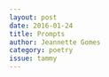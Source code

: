 ```yaml
---
layout: post 
date: 2016-01-24
title: Prompts
author: Jeannette Gomes
category: poetry
issue: tammy
---
```

